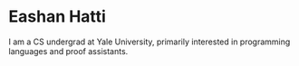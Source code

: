 # Eashan Hatti

I am a CS undergrad at Yale University, primarily interested in programming languages and proof assistants.
